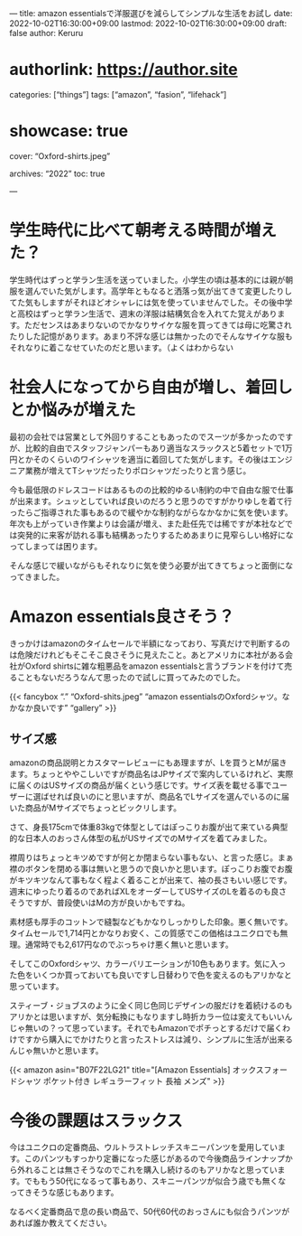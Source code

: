 —
title: amazon essentialsで洋服選びを減らしてシンプルな生活をお試し
date: 2022-10-02T16:30:00+09:00
lastmod: 2022-10-02T16:30:00+09:00
draft: false
author: Keruru
# authorlink: https://author.site
categories: [“things”]
tags: [“amazon”, “fasion”, “lifehack”]
# showcase: true
cover: “Oxford-shirts.jpeg”

archives: “2022”
toc: true

—

# 学生時代に比べて朝考える時間が増えた？

学生時代はずっと学ラン生活を送っていました。小学生の頃は基本的には親が朝服を選んでいた気がします。高学年ともなると洒落っ気が出てきて変更したりしてた気もしますがそれほどオシャレには気を使っていませんでした。その後中学と高校はずっと学ラン生活で、週末の洋服は結構気合を入れてた覚えがあります。ただセンスはあまりないのでかなりサイケな服を買ってきては母に吃驚されたりした記憶があります。あまり不評な感じは無かったのでそんなサイケな服もそれなりに着こなせていたのだと思います。（よくはわからない

# 社会人になってから自由が増し、着回しとか悩みが増えた

最初の会社では営業として外回りすることもあったのでスーツが多かったのですが、比較的自由でスタッフジャンパーもあり適当なスラックスと5着セットで1万円とかそのくらいのワイシャツを適当に着回してた気がします。その後はエンジニア業務が増えてTシャツだったりポロシャツだったりと言う感じ。

今も最低限のドレスコードはあるものの比較的ゆるい制約の中で自由な服で仕事が出来ます。シュッとしていれば良いのだろうと思うのですがかりゆしを着て行ったらご指導された事もあるので緩やかな制約ながらなかなかに気を使います。年次も上がっていき作業よりは会議が増え、また赴任先では稀ですが本社などでは突発的に来客が訪れる事も結構あったりするためあまりに見窄らしい格好になってしまっては困ります。

そんな感じで緩いながらもそれなりに気を使う必要が出てきてちょっと面倒になってきました。

# Amazon essentials良さそう？

きっかけはamazonのタイムセールで半額になっており、写真だけで判断するのは危険だけれどもそこそこ良さそうに見えたこと。あとアメリカに本社がある会社がOxford shirtsに雑な粗悪品をamazon essentialsと言うブランドを付けて売ることもないだろうなんて思ったので試しに買ってみたのでした。

{{< fancybox “.” “Oxford-shits.jpeg” “amazon essentialsのOxfordシャツ。なかなか良いです” “gallery” >}}

## サイズ感

amazonの商品説明とカスタマーレビューにもあ理ますが、Lを買うとMが届きます。ちょっとややこしいですが商品名はJPサイズで案内しているけれど、実際に届くのはUSサイズの商品が届くという感じです。サイズ表を載せる事でユーザーに選ばせれば良いのにと思いますが、商品名でLサイズを選んでいるのに届いた商品がMサイズでちょっとビックリします。

さて、身長175cmで体重83kgで体型としてはぽっこりお腹が出て来ている典型的な日本人のおっさん体型の私がUSサイズでのMサイズを着てみました。

襟周りはちょっとキツめですが何とか閉まらない事もない、と言った感じ。まぁ襟のボタンを閉める事は無いと思うので良いかと思います。ぽっこりお腹でお腹がキツキツなんて事もなく程よく着ることが出来て、袖の長さもいい感じです。週末にゆったり着るのであればXLをオーダーしてUSサイズのLを着るのも良さそうですが、普段使いはMの方が良いかもですね。

素材感も厚手のコットンで縫製などもかなりしっかりした印象。悪く無いです。タイムセールで1,714円とかなりお安く、この質感でこの価格はユニクロでも無理。通常時でも2,617円なのでぶっちゃけ悪く無いと思います。

そしてこのOxfordシャツ、カラーバリエーションが10色もあります。気に入った色をいくつか買っておいても良いですし日替わりで色を変えるのもアリかなと思っています。

スティーブ・ジョブスのように全く同じ色同じデザインの服だけを着続けるのもアリかとは思いますが、気分転換にもなりますし時折カラー位は変えてもいいんじゃ無いの？って思っています。それでもAmazonでポチっとするだけで届くわけですから購入にでかけたりと言ったストレスは減り、シンプルに生活が出来るんじゃ無いかと思います。

{{< amazon asin="B07F22LG21" title="[Amazon Essentials] オックスフォードシャツ ポケット付き レギュラーフィット 長袖 メンズ" >}}

# 今後の課題はスラックス

今はユニクロの定番商品、ウルトラストレッチスキニーパンツを愛用しています。このパンツもすっかり定番になった感じがあるので今後商品ラインナップから外れることは無さそうなのでこれを購入し続けるのもアリかなと思っています。でももう50代になるって事もあり、スキニーパンツが似合う歳でも無くなってきそうな感じもあります。

なるべく定番商品で息の長い商品で、50代60代のおっさんにも似合うパンツがあれば誰か教えてください。
